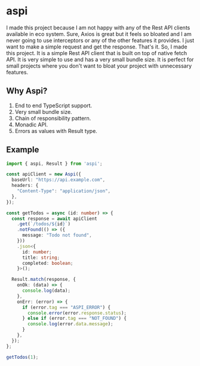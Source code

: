 # aspi

I made this project because I am not happy with any of the Rest API clients available in eco system. Sure, Axios is great but it feels so bloated and I am never going to use interceptors or any of the other features it provides. I just want to make a simple request and get the response. That's it. So, I made this project. It is a simple Rest API client that is built on top of native fetch API. It is very simple to use and has a very small bundle size. It is perfect for small projects where you don't want to bloat your project with unnecessary features.

## Why Aspi?
1. End to end TypeScript support.
2. Very small bundle size.
3. Chain of responsibility pattern.
4. Monadic API.
5. Errors as values with Result type.


## Example
```typescript
import { aspi, Result } from 'aspi';

const apiClient = new Aspi({
  baseUrl: "https://api.example.com",
  headers: {
    "Content-Type": "application/json",
  },
});

const getTodos = async (id: number) => {
  const response = await apiClient
    .get(`/todos/${id}`)
    .notFound(() => ({
      message: "Todo not found",
    }))
    .json<{
      id: number;
      title: string;
      completed: boolean;
    }>();

  Result.match(response, {
    onOk: (data) => {
      console.log(data);
    },
    onErr: (error) => {
      if (error.tag === "ASPI_ERROR") {
        console.error(error.response.status);
      } else if (error.tag === "NOT_FOUND") {
        console.log(error.data.message);
      }
    },
  });
};

getTodos(1);
```

